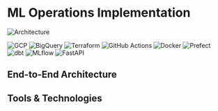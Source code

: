 # ML Operations Implementation

![Architecture](https://file+.vscode-resource.vscode-cdn.net/Users/annieyuchuan/Desktop/mlops-exploration/mlops-app-wif/assets/images/mlops_architecture.png)

![GCP](https://img.shields.io/badge/Google%20Cloud-%234285F4.svg?logo=googlecloud) ![BigQuery](https://img.shields.io/badge/BigQuery-%234285F4.svg?logo=googlecloud) ![Terraform](https://img.shields.io/badge/Terraform-%235835CC.svg?logo=terraform) ![GitHub Actions](https://img.shields.io/badge/GitHub%20Actions-%232671E5.svg?logo=githubactions) ![Docker](https://img.shields.io/badge/Docker-%230db7ed.svg?logo=docker) ![Prefect](https://img.shields.io/badge/Prefect-%233E4DD9.svg?logo=prefect) ![dbt](https://img.shields.io/badge/dbt-%23FF694B.svg?logo=dbt) ![MLflow](https://img.shields.io/badge/MLflow-%23007ACC.svg?logo=mlflow) ![FastAPI](https://img.shields.io/badge/FastAPI-%2300C7B7.svg?logo=fastapi)

## End-to-End Architecture

## Tools & Technologies
